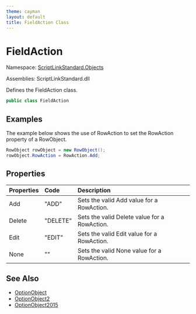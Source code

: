 ```yaml
---
theme: cayman
layout: default
title: FieldAction Class
---
```


# FieldAction

Namespace: [ScriptLinkStandard.Objects](./)

Assemblies: ScriptLinkStandard.dll

Defines the FieldAction class.

``` c#
public class FieldAction
```

## Examples

The example below shows the use of RowAction to set the RowAction property of a RowObject.

```c#
RowObject rowObject = new RowObject();
rowObject.RowAction = RowAction.Add;
```

## Properties

| Properties | Code | Description |
|:-----------|:-----|:------------|
| Add | "ADD" | Sets the valid Add value for a RowAction. |
| Delete | "DELETE" | Sets the valid Delete value for a RowAction. |
| Edit | "EDIT" | Sets the valid Edit value for a RowAction. |
| None | "" | Sets the valid None value for a RowAction. |

## See Also

* [OptionObject](./optionobject.md)
* [OptionObject2](./optionobject2.md)
* [OptionObject2015](./optionobject2015.md)
